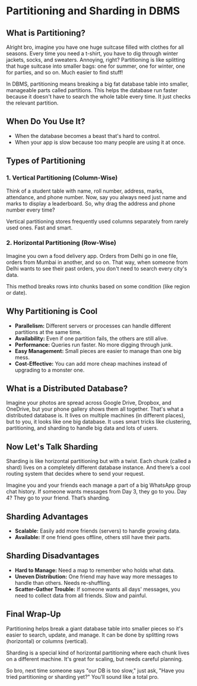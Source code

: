 # Partitioning and Sharding in DBMS 

## What is Partitioning?

Alright bro, imagine you have one huge suitcase filled with clothes for all seasons. Every time you need a t-shirt, you have to dig through winter jackets, socks, and sweaters. Annoying, right? Partitioning is like splitting that huge suitcase into smaller bags: one for summer, one for winter, one for parties, and so on. Much easier to find stuff!

In DBMS, partitioning means breaking a big fat database table into smaller, manageable parts called partitions. This helps the database run faster because it doesn't have to search the whole table every time. It just checks the relevant partition.

## When Do You Use It?

* When the database becomes a beast that's hard to control.
* When your app is slow because too many people are using it at once.

## Types of Partitioning

### 1. Vertical Partitioning (Column-Wise)

Think of a student table with name, roll number, address, marks, attendance, and phone number. Now, say you always need just name and marks to display a leaderboard. So, why drag the address and phone number every time?

Vertical partitioning stores frequently used columns separately from rarely used ones. Fast and smart.

### 2. Horizontal Partitioning (Row-Wise)

Imagine you own a food delivery app. Orders from Delhi go in one file, orders from Mumbai in another, and so on. That way, when someone from Delhi wants to see their past orders, you don't need to search every city's data.

This method breaks rows into chunks based on some condition (like region or date).

## Why Partitioning is Cool

* **Parallelism:** Different servers or processes can handle different partitions at the same time.
* **Availability:** Even if one partition fails, the others are still alive.
* **Performance:** Queries run faster. No more digging through junk.
* **Easy Management:** Small pieces are easier to manage than one big mess.
* **Cost-Effective:** You can add more cheap machines instead of upgrading to a monster one.

## What is a Distributed Database?

Imagine your photos are spread across Google Drive, Dropbox, and OneDrive, but your phone gallery shows them all together. That's what a distributed database is. It lives on multiple machines (in different places), but to you, it looks like one big database. It uses smart tricks like clustering, partitioning, and sharding to handle big data and lots of users.

## Now Let's Talk Sharding

Sharding is like horizontal partitioning but with a twist. Each chunk (called a shard) lives on a completely different database instance. And there’s a cool routing system that decides where to send your request.

Imagine you and your friends each manage a part of a big WhatsApp group chat history. If someone wants messages from Day 3, they go to you. Day 4? They go to your friend. That’s sharding.

## Sharding Advantages

* **Scalable:** Easily add more friends (servers) to handle growing data.
* **Available:** If one friend goes offline, others still have their parts.

## Sharding Disadvantages

* **Hard to Manage:** Need a map to remember who holds what data.
* **Uneven Distribution:** One friend may have way more messages to handle than others. Needs re-shuffling.
* **Scatter-Gather Trouble:** If someone wants all days' messages, you need to collect data from all friends. Slow and painful.

## Final Wrap-Up

Partitioning helps break a giant database table into smaller pieces so it's easier to search, update, and manage. It can be done by splitting rows (horizontal) or columns (vertical).

Sharding is a special kind of horizontal partitioning where each chunk lives on a different machine. It's great for scaling, but needs careful planning.

So bro, next time someone says "our DB is too slow," just ask, "Have you tried partitioning or sharding yet?" You’ll sound like a total pro.
